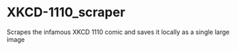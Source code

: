 # XKCD-1110_scraper
Scrapes the infamous XKCD 1110 comic and saves it locally as a single large image
